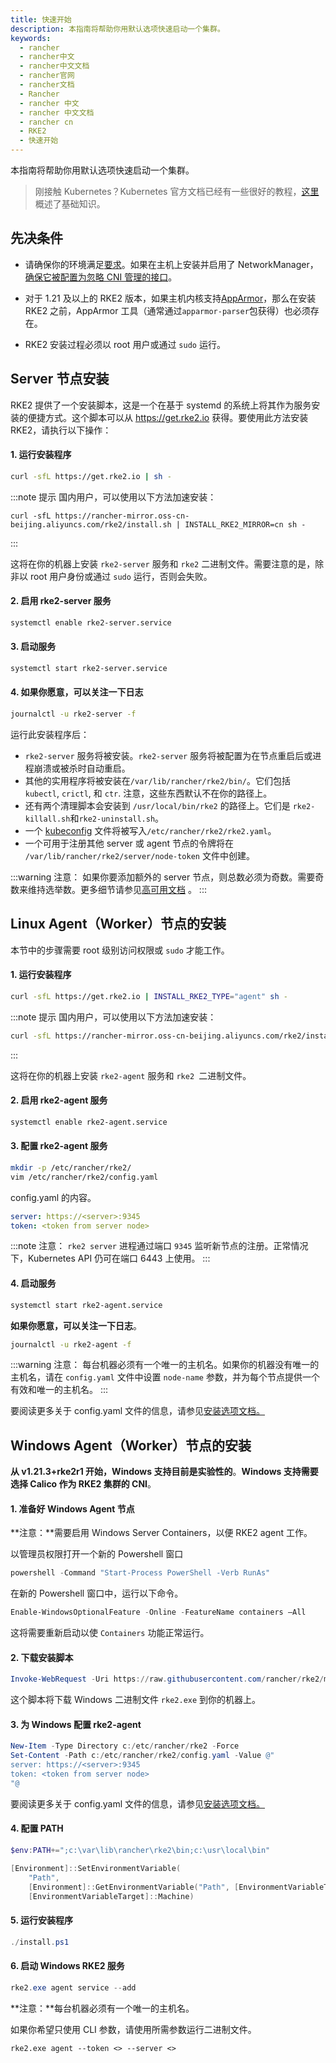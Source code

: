 ```yaml
---
title: 快速开始
description: 本指南将帮助你用默认选项快速启动一个集群。
keywords:
  - rancher
  - rancher中文
  - rancher中文文档
  - rancher官网
  - rancher文档
  - Rancher
  - rancher 中文
  - rancher 中文文档
  - rancher cn
  - RKE2
  - 快速开始
---
```


本指南将帮助你用默认选项快速启动一个集群。

> 刚接触 Kubernetes？Kubernetes 官方文档已经有一些很好的教程，[这里](https://kubernetes.io/docs/tutorials/kubernetes-basics/)概述了基础知识。

## 先决条件

- 请确保你的环境满足[要求](/docs/rke2/install/requirements/_index)。如果在主机上安装并启用了 NetworkManager，[确保它被配置为忽略 CNI 管理的接口](/docs/rke2/known_issues/_index#networkmanager)。

- 对于 1.21 及以上的 RKE2 版本，如果主机内核支持[AppArmor](https://apparmor.net/)，那么在安装 RKE2 之前，AppArmor 工具（通常通过`apparmor-parser`包获得）也必须存在。

- RKE2 安装过程必须以 root 用户或通过 `sudo` 运行。

## Server 节点安装

RKE2 提供了一个安装脚本，这是一个在基于 systemd 的系统上将其作为服务安装的便捷方式。这个脚本可以从 https://get.rke2.io 获得。要使用此方法安装 RKE2，请执行以下操作：

#### 1. 运行安装程序

```sh
curl -sfL https://get.rke2.io | sh -
```

:::note 提示
国内用户，可以使用以下方法加速安装：

```
curl -sfL https://rancher-mirror.oss-cn-beijing.aliyuncs.com/rke2/install.sh | INSTALL_RKE2_MIRROR=cn sh -
```

:::

这将在你的机器上安装 `rke2-server` 服务和 `rke2` 二进制文件。需要注意的是，除非以 root 用户身份或通过 `sudo` 运行，否则会失败。

#### 2. 启用 rke2-server 服务

```sh
systemctl enable rke2-server.service
```

#### 3. 启动服务

```sh
systemctl start rke2-server.service
```

#### 4. 如果你愿意，可以关注一下日志

```sh
journalctl -u rke2-server -f
```

运行此安装程序后：

- `rke2-server` 服务将被安装。`rke2-server` 服务将被配置为在节点重启后或进程崩溃或被杀时自动重启。
- 其他的实用程序将被安装在`/var/lib/rancher/rke2/bin/`。它们包括 `kubectl`, `crictl`, 和 `ctr`. 注意，这些东西默认不在你的路径上。
- 还有两个清理脚本会安装到 `/usr/local/bin/rke2` 的路径上。它们是 `rke2-killall.sh`和`rke2-uninstall.sh`。
- 一个 [kubeconfig](https://kubernetes.io/docs/concepts/configuration/organize-cluster-access-kubeconfig/) 文件将被写入`/etc/rancher/rke2/rke2.yaml`。
- 一个可用于注册其他 server 或 agent 节点的令牌将在 `/var/lib/rancher/rke2/server/node-token` 文件中创建。

:::warning 注意：
如果你要添加额外的 server 节点，则总数必须为奇数。需要奇数来维持选举数。更多细节请参见[高可用文档](/docs/rke2/install/ha/_index) 。
:::

## Linux Agent（Worker）节点的安装

本节中的步骤需要 root 级别访问权限或 `sudo` 才能工作。

#### 1. 运行安装程序

```sh
curl -sfL https://get.rke2.io | INSTALL_RKE2_TYPE="agent" sh -
```

:::note 提示
国内用户，可以使用以下方法加速安装：

```sh
curl -sfL https://rancher-mirror.oss-cn-beijing.aliyuncs.com/rke2/install.sh | INSTALL_RKE2_MIRROR=cn INSTALL_RKE2_TYPE="agent"  sh -
```

:::

这将在你的机器上安装 `rke2-agent` 服务和 `rke2 `二进制文件。

#### 2. 启用 rke2-agent 服务

```sh
systemctl enable rke2-agent.service
```

#### 3. 配置 rke2-agent 服务

```sh
mkdir -p /etc/rancher/rke2/
vim /etc/rancher/rke2/config.yaml
```

config.yaml 的内容。

```yaml
server: https://<server>:9345
token: <token from server node>
```

:::note 注意：
`rke2 server` 进程通过端口 `9345` 监听新节点的注册。正常情况下，Kubernetes API 仍可在端口 6443 上使用。
:::

#### 4. 启动服务

```sh
systemctl start rke2-agent.service
```

**如果你愿意，可以关注一下日志**。

```sh
journalctl -u rke2-agent -f
```

:::warning 注意：
每台机器必须有一个唯一的主机名。如果你的机器没有唯一的主机名，请在 `config.yaml` 文件中设置 `node-name` 参数，并为每个节点提供一个有效和唯一的主机名。
:::

要阅读更多关于 config.yaml 文件的信息，请参见[安装选项文档。](/docs/rke2/install/install_options/install_options/_index#配置文件)

## Windows Agent（Worker）节点的安装

**从 v1.21.3+rke2r1 开始，Windows 支持目前是实验性的**。**Windows 支持需要选择 Calico 作为 RKE2 集群的 CNI**。

#### 1. 准备好 Windows Agent 节点

**注意：**需要启用 Windows Server Containers，以便 RKE2 agent 工作。

以管理员权限打开一个新的 Powershell 窗口

```powershell
powershell -Command "Start-Process PowerShell -Verb RunAs"
```

在新的 Powershell 窗口中，运行以下命令。

```powershell
Enable-WindowsOptionalFeature -Online -FeatureName containers –All
```

这将需要重新启动以使 `Containers` 功能正常运行。

#### 2. 下载安装脚本

```powershell
Invoke-WebRequest -Uri https://raw.githubusercontent.com/rancher/rke2/master/install.ps1 -Outfile install.ps1
```

这个脚本将下载 Windows 二进制文件 `rke2.exe` 到你的机器上。

#### 3. 为 Windows 配置 rke2-agent

```powershell
New-Item -Type Directory c:/etc/rancher/rke2 -Force
Set-Content -Path c:/etc/rancher/rke2/config.yaml -Value @"
server: https://<server>:9345
token: <token from server node>
"@
```

要阅读更多关于 config.yaml 文件的信息，请参见[安装选项文档。](/docs/rke2/install/install_options/install_options/_index#配置文件)

#### 4. 配置 PATH

```powershell
$env:PATH+=";c:\var\lib\rancher\rke2\bin;c:\usr\local\bin"

[Environment]::SetEnvironmentVariable(
    "Path",
    [Environment]::GetEnvironmentVariable("Path", [EnvironmentVariableTarget]::Machine) + ";c:\var\lib\rancher\rke2\bin;c:\usr\local\bin",
    [EnvironmentVariableTarget]::Machine)
```

#### 5. 运行安装程序

```powershell
./install.ps1
```

#### 6. 启动 Windows RKE2 服务

```powershell
rke2.exe agent service --add
```

**注意：**每台机器必须有一个唯一的主机名。

如果你希望只使用 CLI 参数，请使用所需参数运行二进制文件。

```
rke2.exe agent --token <> --server <>
```
